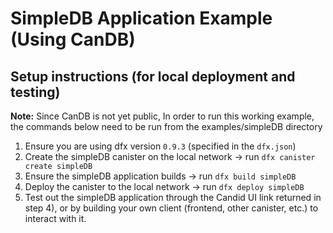 # SimpleDB Application Example (Using CanDB)

## Setup instructions (for local deployment and testing)

**Note:** Since CanDB is not yet public, In order to run this working example, the commands below 
need to be run from the examples/simpleDB directory

1. Ensure you are using dfx version `0.9.3` (specified in the `dfx.json`)
2. Create the simpleDB canister on the local network -> run `dfx canister create simpleDB`
3. Ensure the simpleDB application builds -> run `dfx build simpleDB`
4. Deploy the canister to the local network -> run `dfx deploy simpleDB`
5. Test out the simpleDB application through the Candid UI link returned in step 4),
or by building your own client (frontend, other canister, etc.) to interact with it.
